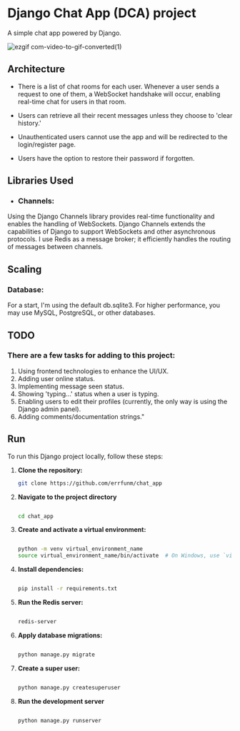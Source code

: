 # Django Chat App (DCA) project

A simple chat app powered by Django.


![ezgif com-video-to-gif-converted(1)](https://github.com/errfunm/chat_app/assets/53046898/0ef8438a-735c-40b3-9abb-5d14ebdd85f0)

## Architecture
- There is a list of chat rooms for each user. Whenever a user sends a request to one of them, a WebSocket handshake will occur, enabling real-time chat for users in that room.

- Users can retrieve all their recent messages unless they choose to 'clear history.'

- Unauthenticated users cannot use the app and will be redirected to the login/register page.

- Users have the option to restore their password if forgotten.

## Libraries Used

 - ###  Channels:
Using the Django Channels library provides real-time functionality and enables the handling of WebSockets. Django Channels extends the capabilities of Django to support WebSockets and other asynchronous protocols. I use Redis as a message broker; it efficiently handles the routing of messages between channels.

## Scaling
### Database:
For a start, I'm using the default db.sqlite3. For higher performance, you may use MySQL, PostgreSQL, or other databases.

## TODO

### There are a few tasks for adding to this project:
  1. Using frontend technologies to enhance the UI/UX.
  2. Adding user online status.
  3. Implementing message seen status.
  4. Showing 'typing...' status when a user is typing.
  5. Enabling users to edit their profiles (currently, the only way is using the Django admin panel).
  6. Adding comments/documentation strings."

## Run

To run this Django project locally, follow these steps:

1. **Clone the repository:**
   
   ```bash
   git clone https://github.com/errfunm/chat_app
   ```
   
3. **Navigate to the project directory**

   ```bash
   
   cd chat_app
   
   ```
   
4. **Create and activate a virtual environment:**
 
   ```bash
   
   python -m venv virtual_environment_name
   source virtual_environment_name/bin/activate  # On Windows, use `virtual_environment_name\Scripts\activate`
   
   ```

5. **Install dependencies:**

   ```bash
   
   pip install -r requirements.txt
   
   ```

6. **Run the Redis server:**

   ```bash
   
   redis-server
   
   ```

7. **Apply database migrations:**

   ```bash
   
   python manage.py migrate
   
   ```

8. **Create a super user:**

   ```bash
   
   python manage.py createsuperuser
   
   ```

9. **Run the development server**

   ```bash
   
   python manage.py runserver
   
   ```
   
